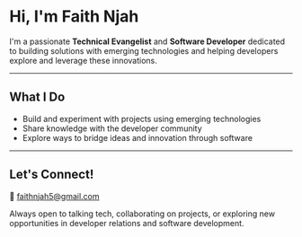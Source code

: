 # Hi, I'm Faith Njah  

I'm a passionate **Technical Evangelist** and **Software Developer** dedicated to building solutions with emerging technologies and helping developers explore and leverage these innovations.   

---

##  What I Do  
- Build and experiment with projects using emerging technologies  
- Share knowledge with the developer community  
- Explore ways to bridge ideas and innovation through software  

---

##  Let's Connect!  
📧 [faithnjah5@gmail.com](mailto:faithnjah5@gmail.com)  

Always open to talking tech, collaborating on projects, or exploring new opportunities in developer relations and software development.  

